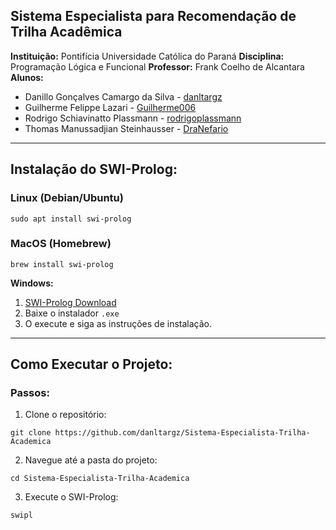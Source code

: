 ## Sistema Especialista para Recomendação de Trilha Acadêmica

**Instituição:** Pontifícia Universidade Católica do Paraná 
**Disciplina:** Programação Lógica e Funcional
**Professor:** Frank Coelho de Alcantara
**Alunos:**
- Danillo Gonçalves Camargo da Silva - [danltargz](https://github.com/danltargz)  
- Guilherme Felippe Lazari - [Guilherme006](https://github.com/Guilherme006)  
- Rodrigo Schiavinatto Plassmann - [rodrigoplassmann](https://github.com/rodrigoplassmann)  
- Thomas Manussadjian Steinhausser - [DraNefario](https://github.com/DraNefario)  

---

## Instalação do SWI-Prolog:

### Linux (Debian/Ubuntu)
```
sudo apt install swi-prolog
```
### MacOS (Homebrew)
```
brew install swi-prolog
```

**Windows:**
1. [SWI-Prolog Download](https://www.swi-prolog.org/download/stable)
2. Baixe o instalador ```.exe```
3. O execute e siga as instruções de instalação.

---

## Como Executar o Projeto:

### Passos:

1. Clone o repositório:
```
git clone https://github.com/danltargz/Sistema-Especialista-Trilha-Academica 
```

2. Navegue até a pasta do projeto:
```
cd Sistema-Especialista-Trilha-Academica
```

3. Execute o SWI-Prolog:
```
swipl
```
